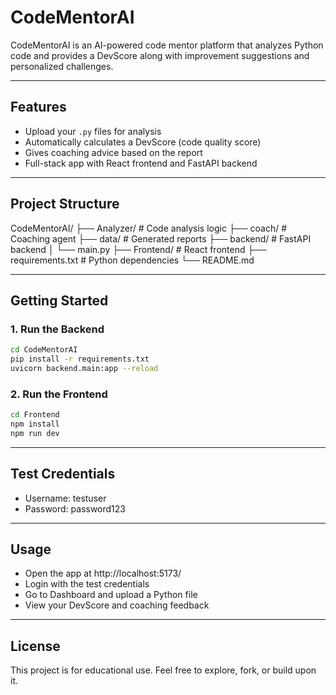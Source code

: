 # CodeMentorAI

CodeMentorAI is an AI-powered code mentor platform that analyzes Python code and provides a DevScore along with improvement suggestions and personalized challenges.

---

## Features

- Upload your `.py` files for analysis
- Automatically calculates a DevScore (code quality score)
- Gives coaching advice based on the report
- Full-stack app with React frontend and FastAPI backend

---

## Project Structure

CodeMentorAI/
├── Analyzer/ # Code analysis logic
├── coach/ # Coaching agent
├── data/ # Generated reports
├── backend/ # FastAPI backend
│ └── main.py
├── Frontend/ # React frontend
├── requirements.txt # Python dependencies
└── README.md

---

## Getting Started

### 1. Run the Backend

```bash
cd CodeMentorAI
pip install -r requirements.txt
uvicorn backend.main:app --reload
```

### 2. Run the Frontend

```bash
cd Frontend
npm install
npm run dev
```

---

## Test Credentials

- Username: testuser
- Password: password123

---

## Usage

- Open the app at http://localhost:5173/
- Login with the test credentials
- Go to Dashboard and upload a Python file
- View your DevScore and coaching feedback

---

## License

This project is for educational use. Feel free to explore, fork, or build upon it.
